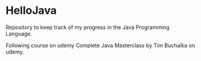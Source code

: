 # HelloJava

Repository to keep track of my progress in the Java Programming Language.

Following course on udemy Complete Java Masterclass by Tim Buchalka on udemy.
